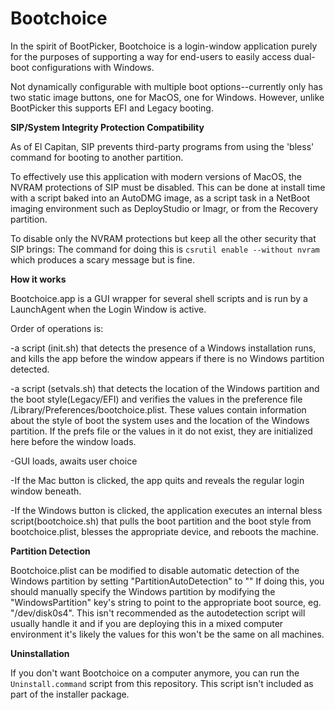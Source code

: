 # Bootchoice

In the spirit of BootPicker, Bootchoice is a login-window application purely for the purposes of supporting a way for end-users to easily access dual-boot configurations with Windows.

Not dynamically configurable with multiple boot options--currently only has two static image buttons, one for MacOS, one for Windows.
However, unlike BootPicker this supports EFI and Legacy booting.

**SIP/System Integrity Protection Compatibility**

As of El Capitan, SIP prevents third-party programs from using the 'bless' command for booting to another partition.

To effectively use this application with modern versions of MacOS, the NVRAM protections of SIP must be disabled. This can be done at install time with a script baked into an AutoDMG image, as a script task in a NetBoot imaging environment such as DeployStudio or Imagr, or from the Recovery partition.

To disable only the NVRAM protections but keep all the other security that SIP brings:
The command for doing this is `csrutil enable --without nvram` which produces a scary message but is fine.

**How it works**

Bootchoice.app is a GUI wrapper for several shell scripts and is run by a LaunchAgent when the Login Window is active.

Order of operations is:

-a script (init.sh) that detects the presence of a Windows installation runs, and kills the app before the window appears if there is no Windows partition detected. 

-a script (setvals.sh) that detects the location of the Windows partition and the boot style(Legacy/EFI) and verifies the values in the preference file /Library/Preferences/bootchoice.plist. These values contain information about the style of boot the system uses and the location of the Windows partition. If the prefs file or the values in it do not exist, they are initialized here before the window loads.

-GUI loads, awaits user choice

-If the Mac button is clicked, the app quits and reveals the regular login window beneath.

-If the Windows button is clicked, the application executes an internal bless script(bootchoice.sh) that pulls the boot partition and the boot style from bootchoice.plist, blesses the appropriate device, and reboots the machine.

**Partition Detection**

Bootchoice.plist can be modified to disable automatic detection of the Windows partition by setting "PartitionAutoDetection" to "<false/>"
If doing this, you should manually specify the Windows partition by modifying the "WindowsPartition" key's string to point to the appropriate boot source, eg. "/dev/disk0s4". This isn't recommended as the autodetection script will usually handle it and if you are deploying this in a mixed computer environment it's likely the values for this won't be the same on all machines.

**Uninstallation**

If you don't want Bootchoice on a computer anymore, you can run the `Uninstall.command` script from this repository. This script isn't included as part of the installer package.
